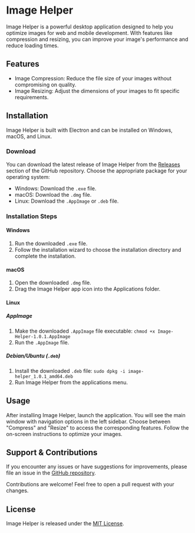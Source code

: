 # Image Helper

Image Helper is a powerful desktop application designed to help you optimize images for web and mobile development. With features like compression and resizing, you can improve your image's performance and reduce loading times.

## Features

- Image Compression: Reduce the file size of your images without compromising on quality.
- Image Resizing: Adjust the dimensions of your images to fit specific requirements.

## Installation

Image Helper is built with Electron and can be installed on Windows, macOS, and Linux.

### Download

You can download the latest release of Image Helper from the [Releases](https://github.com/kbrycz/image-helper/releases) section of the GitHub repository. Choose the appropriate package for your operating system:

- Windows: Download the `.exe` file.
- macOS: Download the `.dmg` file.
- Linux: Download the `.AppImage` or `.deb` file.

### Installation Steps

#### Windows

1. Run the downloaded `.exe` file.
2. Follow the installation wizard to choose the installation directory and complete the installation.

#### macOS

1. Open the downloaded `.dmg` file.
2. Drag the Image Helper app icon into the Applications folder.

#### Linux

##### AppImage

1. Make the downloaded `.AppImage` file executable: `chmod +x Image-Helper-1.0.1.AppImage`
2. Run the `.AppImage` file.

##### Debian/Ubuntu (`.deb`)

1. Install the downloaded `.deb` file: `sudo dpkg -i image-helper_1.0.1_amd64.deb`
2. Run Image Helper from the applications menu.

## Usage

After installing Image Helper, launch the application. You will see the main window with navigation options in the left sidebar. Choose between "Compress" and "Resize" to access the corresponding features. Follow the on-screen instructions to optimize your images.

## Support & Contributions

If you encounter any issues or have suggestions for improvements, please file an issue in the [GitHub repository](https://github.com/kbrycz/image-helper/issues).

Contributions are welcome! Feel free to open a pull request with your changes.

## License

Image Helper is released under the [MIT License](https://github.com/kbrycz/image-helper/blob/main/LICENSE).
